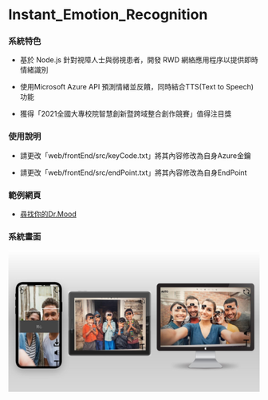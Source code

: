 # Instant_Emotion_Recognition

### 系統特色

- 基於 Node.js 針對視障人士與弱視患者，開發 RWD 網絡應用程序以提供即時情緒識別 

- 使用Microsoft Azure API 預測情緒並反饋，同時結合TTS(Text to Speech)功能

- 獲得「2021全國大專校院智慧創新暨跨域整合創作競賽」值得注目獎

### 使用說明

- 請更改「web/frontEnd/src/keyCode.txt」將其內容修改為自身Azure金鑰

- 請更改「web/frontEnd/src/endPoint.txt」將其內容修改為自身EndPoint

### 範例網頁
- [尋找你的Dr.Mood](https://joe66366.github.io/Instant_Emotion_Recognition/)
### 系統畫面

  ![ler_01](https://github.com/joe66366/Instant_Emotion_Recognition/blob/main/Ier_01.jpg)
